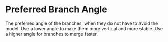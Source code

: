Preferred Branch Angle
====
The preferred angle of the branches, when they do not have to avoid the model. Use a lower angle to make them more vertical and more stable. Use a higher angle for branches to merge faster.
